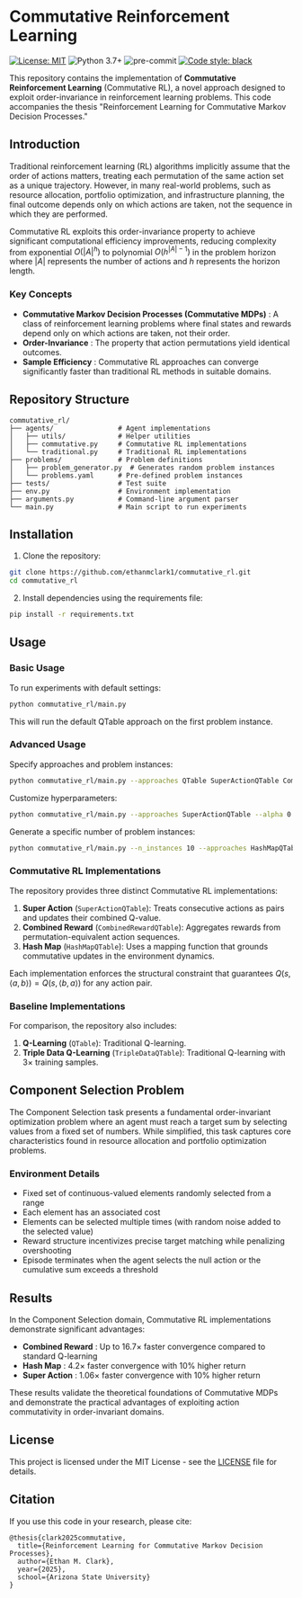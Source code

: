 # Commutative Reinforcement Learning

[![License: MIT](https://img.shields.io/badge/License-MIT-yellow.svg)](https://opensource.org/licenses/MIT) ![Python 3.7+](https://img.shields.io/badge/python-3.10+-blue.svg) ![pre-commit](https://img.shields.io/badge/pre--commit-enabled-brightgreen?logo=pre-commit) [![Code style: black](https://img.shields.io/badge/code%20style-black-000000.svg)](https://github.com/psf/black)

This repository contains the implementation of **Commutative Reinforcement Learning** (Commutative RL), a novel approach designed to exploit order-invariance in reinforcement learning problems. This code accompanies the thesis "Reinforcement Learning for Commutative Markov Decision Processes."

## Introduction

Traditional reinforcement learning (RL) algorithms implicitly assume that the order of actions matters, treating each permutation of the same action set as a unique trajectory. However, in many real-world problems, such as resource allocation, portfolio optimization, and infrastructure planning, the final outcome depends only on which actions are taken, not the sequence in which they are performed.

Commutative RL exploits this order-invariance property to achieve significant computational efficiency improvements, reducing complexity from exponential $O(|A|^h)$ to polynomial $O(h^{|A|-1})$ in the problem horizon where $|A|$ represents the number of actions and $h$ represents the horizon length.

### Key Concepts

* **Commutative Markov Decision Processes (Commutative MDPs)** : A class of reinforcement learning problems where final states and rewards depend only on which actions are taken, not their order.
* **Order-Invariance** : The property that action permutations yield identical outcomes.
* **Sample Efficiency** : Commutative RL approaches can converge significantly faster than traditional RL methods in suitable domains.

## Repository Structure

```
commutative_rl/
├── agents/                # Agent implementations
│   ├── utils/             # Helper utilities
│   ├── commutative.py     # Commutative RL implementations
│   └── traditional.py     # Traditional RL implementations
├── problems/              # Problem definitions
│   ├── problem_generator.py  # Generates random problem instances
│   └── problems.yaml      # Pre-defined problem instances
├── tests/                 # Test suite
├── env.py                 # Environment implementation
├── arguments.py           # Command-line argument parser
└── main.py                # Main script to run experiments
```

## Installation

1. Clone the repository:

```bash
git clone https://github.com/ethanmclark1/commutative_rl.git
cd commutative_rl
```

2. Install dependencies using the requirements file:

```bash
pip install -r requirements.txt
```


## Usage

### Basic Usage

To run experiments with default settings:

```bash
python commutative_rl/main.py
```

This will run the default QTable approach on the first problem instance.

### Advanced Usage

Specify approaches and problem instances:

```bash
python commutative_rl/main.py --approaches QTable SuperActionQTable CombinedRewardQTable HashMapQTable --problem_instances instance_0 instance_1
```

Customize hyperparameters:

```bash
python commutative_rl/main.py --approaches SuperActionQTable --alpha 0.1 --epsilon 0.2 --gamma 0.95 --max_noise 5
```

Generate a specific number of problem instances:

```bash
python commutative_rl/main.py --n_instances 10 --approaches HashMapQTable
```

### Commutative RL Implementations

The repository provides three distinct Commutative RL implementations:

1. **Super Action** (`SuperActionQTable`): Treats consecutive actions as pairs and updates their combined Q-value.
2. **Combined Reward** (`CombinedRewardQTable`): Aggregates rewards from permutation-equivalent action sequences.
3. **Hash Map** (`HashMapQTable`): Uses a mapping function that grounds commutative updates in the environment dynamics.

Each implementation enforces the structural constraint that guarantees $Q(s, ⟨a,b⟩) = Q(s, ⟨b,a⟩)$ for any action pair.

### Baseline Implementations

For comparison, the repository also includes:

1. **Q-Learning** (`QTable`): Traditional Q-learning.
2. **Triple Data Q-Learning** (`TripleDataQTable`): Traditional Q-learning with 3× training samples.

## Component Selection Problem

The Component Selection task presents a fundamental order-invariant optimization problem where an agent must reach a target sum by selecting values from a fixed set of numbers. While simplified, this task captures core characteristics found in resource allocation and portfolio optimization problems.

### Environment Details

* Fixed set of continuous-valued elements randomly selected from a range
* Each element has an associated cost
* Elements can be selected multiple times (with random noise added to the selected value)
* Reward structure incentivizes precise target matching while penalizing overshooting
* Episode terminates when the agent selects the null action or the cumulative sum exceeds a threshold

## Results

In the Component Selection domain, Commutative RL implementations demonstrate significant advantages:

* **Combined Reward** : Up to 16.7× faster convergence compared to standard Q-learning
* **Hash Map** : 4.2× faster convergence with 10% higher return
* **Super Action** : 1.06× faster convergence with 10% higher return

These results validate the theoretical foundations of Commutative MDPs and demonstrate the practical advantages of exploiting action commutativity in order-invariant domains.

## License

This project is licensed under the MIT License - see the [LICENSE](LICENSE) file for details.

## Citation

If you use this code in your research, please cite:

```
@thesis{clark2025commutative,
  title={Reinforcement Learning for Commutative Markov Decision Processes},
  author={Ethan M. Clark},
  year={2025},
  school={Arizona State University}
}
```
